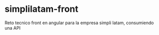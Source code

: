 # simplilatam-front
Reto tecnico front en angular para la empresa simpli latam, consumiendo una API

